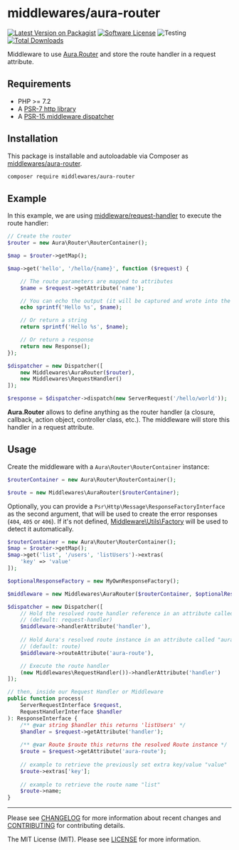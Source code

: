 # middlewares/aura-router

[![Latest Version on Packagist][ico-version]][link-packagist]
[![Software License][ico-license]](LICENSE)
![Testing][ico-ga]
[![Total Downloads][ico-downloads]][link-downloads]

Middleware to use [Aura.Router](https://github.com/auraphp/Aura.Router/) and store the route handler in a request attribute.

## Requirements

* PHP >= 7.2
* A [PSR-7 http library](https://github.com/middlewares/awesome-psr15-middlewares#psr-7-implementations)
* A [PSR-15 middleware dispatcher](https://github.com/middlewares/awesome-psr15-middlewares#dispatcher)

## Installation

This package is installable and autoloadable via Composer as [middlewares/aura-router](https://packagist.org/packages/middlewares/aura-router).

```sh
composer require middlewares/aura-router
```

## Example

In this example, we are using [middleware/request-handler](https://github.com/middlewares/request-handler) to execute the route handler:

```php
// Create the router
$router = new Aura\Router\RouterContainer();

$map = $router->getMap();

$map->get('hello', '/hello/{name}', function ($request) {

    // The route parameters are mapped to attributes
    $name = $request->getAttribute('name');

    // You can echo the output (it will be captured and wrote into the body)
    echo sprintf('Hello %s', $name);

    // Or return a string
    return sprintf('Hello %s', $name);

    // Or return a response
    return new Response();
});

$dispatcher = new Dispatcher([
    new Middlewares\AuraRouter($router),
    new Middlewares\RequestHandler()
]);

$response = $dispatcher->dispatch(new ServerRequest('/hello/world'));
```

**Aura.Router** allows to define anything as the router handler (a closure, callback, action object, controller class, etc.). The middleware will store this handler in a request attribute.

## Usage

Create the middleware with a `Aura\Router\RouterContainer` instance:

```php
$routerContainer = new Aura\Router\RouterContainer();

$route = new Middlewares\AuraRouter($routerContainer);
```

Optionally, you can provide a `Psr\Http\Message\ResponseFactoryInterface` as the second argument, that will be used to create the error responses (`404`, `405` or `406`). If it's not defined, [Middleware\Utils\Factory](https://github.com/middlewares/utils#factory) will be used to detect it automatically.

```php
$routerContainer = new Aura\Router\RouterContainer();
$map = $router->getMap();
$map->get('list', '/users', 'listUsers')->extras(
    'key' => 'value'
]);

$optionalResponseFactory = new MyOwnResponseFactory();

$middleware = new Middlewares\AuraRouter($routerContainer, $optionalResponseFactory);

$dispatcher = new Dispatcher([
    // Hold the resolved route handler reference in an attribute called "handler"
    // (default: request-handler)
    $middleware->handlerAttribute('handler'),
       
    // Hold Aura's resolved route instance in an attribute called "aura-route"
    // (default: route)
    $middleware->routeAttribute('aura-route'),

    // Execute the route handler
    (new Middlewares\RequestHandler())->handlerAttribute('handler')
]);

// then, inside our Request Handler or Middleware
public function process(
    ServerRequestInterface $request,
    RequestHandlerInterface $handler
): ResponseInterface {
    /** @var string $handler this returns 'listUsers' */
    $handler = $request->getAttribute('handler');
    
    /** @var Route $route this returns the resolved Route instance */
    $route = $request->getAttribute('aura-route');
    
    // example to retrieve the previously set extra key/value "value"
    $route->extras['key'];
    
    // example to retrieve the route name "list"
    $route->name;
}
```

---

Please see [CHANGELOG](CHANGELOG.md) for more information about recent changes and [CONTRIBUTING](CONTRIBUTING.md) for contributing details.

The MIT License (MIT). Please see [LICENSE](LICENSE) for more information.

[ico-version]: https://img.shields.io/packagist/v/middlewares/aura-router.svg?style=flat-square
[ico-license]: https://img.shields.io/badge/license-MIT-brightgreen.svg?style=flat-square
[ico-ga]: https://github.com/middlewares/aura-router/workflows/testing/badge.svg
[ico-downloads]: https://img.shields.io/packagist/dt/middlewares/aura-router.svg?style=flat-square

[link-packagist]: https://packagist.org/packages/middlewares/aura-router
[link-downloads]: https://packagist.org/packages/middlewares/aura-router

